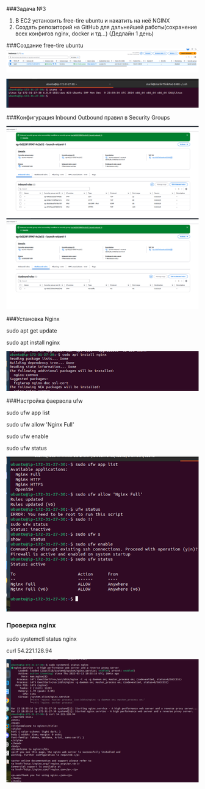 ###Задача №3 

 1. В EC2 установить free-tire ubuntu и накатить на неё NGINX
 2. Создать репозиторий на GitHub для дальнейшей работы(сохранение всех конфигов nginx, docker и тд...) (Дедлайн 1 день) 

###Создание free-tire ubuntu
![image0003](image0003.png)

![image0004](image0004.png)


###Конфигурация Inbound Outbound правил в Security Groups


![image0005](image0005.png)
![image0006](image0006.png)


###Установка Nginx

sudo apt get update 

sudo apt install nginx

![image0001](image0007.png)


###Настройка фаервола ufw

sudo ufw app list

sudo ufw allow 'Nginx Full'

sudo ufw enable

sudo ufw status

![image0002](image0008.png)

### Проверка nginx

sudo systemctl status nginx

curl 54.221.128.94

![image0003](image0009.png)






